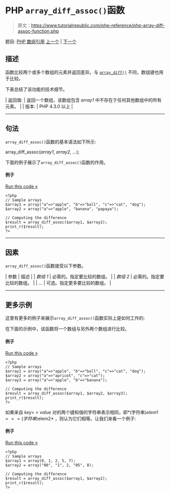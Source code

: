 # PHP `array_diff_assoc()`函数

> 原文：<https://www.tutorialrepublic.com/php-reference/php-array-diff-assoc-function.php>

题目: [PHP 数组引用](php-array-functions.php) [上一个](php-array-diff-function.php) | [下一个](php-array-diff-key-function.php)

## 描述

函数比较两个或多个数组的元素并返回差异。与 [`array_diff()`](php-array-diff-function.php) 不同，数组键也用于比较。

下表总结了该功能的技术细节。

| 返回值: | 返回一个数组，该数组包含 *array1* 中不存在于任何其他数组中的所有元素。 |
| 版本: | PHP 4.3.0 以上 |

* * *

## 句法

`array_diff_assoc()`函数的基本语法如下所示:

array_diff_assoc(*array1*, *array2*, *...*);

下面的例子展示了`array_diff_assoc()`函数的作用。

#### 例子

[Run this code »](../codelab.php?topic=php&file=difference-between-two-arrays-with-key-check "Run this code to view the output")

```
<?php
// Sample arrays
$array1 = array("a"=>"apple", "b"=>"ball", "c"=>"cat", "dog");
$array2 = array("a"=>"apple", "banana", "papaya");

// Computing the difference
$result = array_diff_assoc($array1, $array2);
print_r($result);
?>
```

* * *

## 因素

`array_diff_assoc()`函数接受以下参数。

| 参数 | 描述 |
| *数组 1* | 必需的。指定要比较的数组。 |
| *数组 2* | 必需的。指定要比较的数组。 |
| *...* | 可选。指定更多要比较的数组。 |

* * *

## 更多示例

这里有更多的例子来展示`array_diff_assoc()`函数实际上是如何工作的:

在下面的示例中，该函数将一个数组与另外两个数组进行比较。

#### 例子

[Run this code »](../codelab.php?topic=php&file=difference-between-three-arrays-with-key-check "Run this code to view the output")

```
<?php
// Sample arrays
$array1 = array("a"=>"apple", "b"=>"ball", "c"=>"cat", "dog");
$array2 = array("a"=>"apricot", "c"=>"cat");
$array3 = array("a"=>"apple", "b"=>"banana");

// Computing the difference
$result = array_diff_assoc($array1, $array2, $array3);
print_r($result);
?>
```

如果来自 *key= > value* 对的两个键和值的字符串表示相同，即*(字符串)$elem1 ===(字符串)$elem2* ，则认为它们相等。让我们来看一个例子:

#### 例子

[Run this code »](../codelab.php?topic=php&file=difference-of-arrays-having-elements-of-different-types "Run this code to view the output")

```
<?php
// Sample arrays
$array1 = array(0, 1, 2, 5, 7);
$array2 = array("00", "1", 2, "05", 8);

// Computing the difference
$result = array_diff_assoc($array1, $array2);
print_r($result);
?>
```